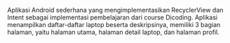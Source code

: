 Aplikasi Android sederhana yang mengimplementasikan RecyclerView dan Intent sebagai implementasi pembelajaran dari course Dicoding. Aplikasi menampilkan daftar-daftar laptop beserta deskripsinya, memiliki 3 bagian halaman, yaitu halaman utama, halaman detail laptop, dan halaman profil.

